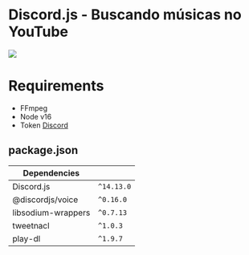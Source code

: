 # Discord.js - Buscando músicas no YouTube

<img src="https://cdn.discordapp.com/attachments/1040331064465440808/1165101386627825815/disc.png">

# Requirements
- FFmpeg
- Node v16
- Token <a target="_black" href="https://discord.com/developers/applications">Discord</a>

## package.json

| Dependencies     |                               |
|------------------|-------------------------------|
|Discord.js        |`^14.13.0`                     |
|@discordjs/voice  |`^0.16.0`                      |
|libsodium-wrappers|`^0.7.13`                      |
|tweetnacl         |`^1.0.3`                       |
|play-dl           |`^1.9.7`                       |

